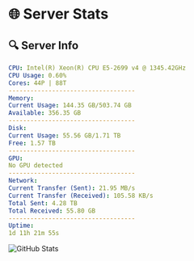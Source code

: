 # 🌐 Server Stats
## 🔍 Server Info
```yaml
CPU: Intel(R) Xeon(R) CPU E5-2699 v4 @ 1345.42GHz
CPU Usage: 0.60%
Cores: 44P | 88T
-----------------------------------
Memory:
Current Usage: 144.35 GB/503.74 GB
Available: 356.35 GB
-----------------------------------
Disk:
Current Usage: 55.56 GB/1.71 TB
Free: 1.57 TB
-----------------------------------
GPU:
No GPU detected
-----------------------------------
Network:
Current Transfer (Sent): 21.95 MB/s
Current Transfer (Received): 105.58 KB/s
Total Sent: 4.28 TB
Total Received: 55.80 GB
-----------------------------------
Uptime:
1d 11h 21m 55s
```
![GitHub Stats](https://img.shields.io/badge/Updated-2025-03-09_08:44:44-blue)